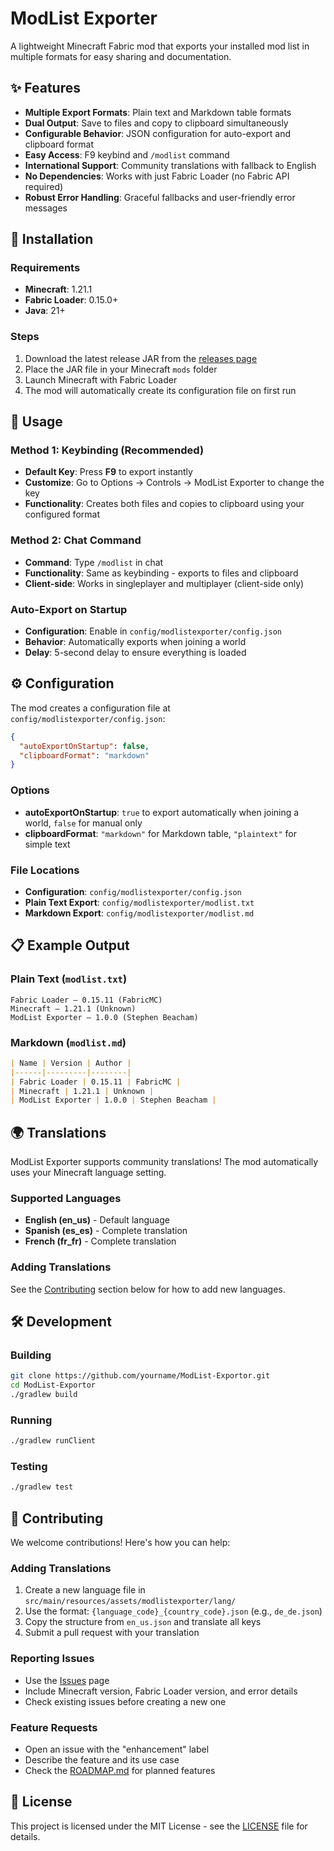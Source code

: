 # ModList Exporter

A lightweight Minecraft Fabric mod that exports your installed mod list in multiple formats for easy sharing and documentation.

## ✨ Features

- **Multiple Export Formats**: Plain text and Markdown table formats
- **Dual Output**: Save to files and copy to clipboard simultaneously
- **Configurable Behavior**: JSON configuration for auto-export and clipboard format
- **Easy Access**: F9 keybind and `/modlist` command
- **International Support**: Community translations with fallback to English
- **No Dependencies**: Works with just Fabric Loader (no Fabric API required)
- **Robust Error Handling**: Graceful fallbacks and user-friendly error messages

## 🚀 Installation

### Requirements
- **Minecraft**: 1.21.1
- **Fabric Loader**: 0.15.0+
- **Java**: 21+

### Steps
1. Download the latest release JAR from the [releases page](https://github.com/yourname/ModList-Exportor/releases)
2. Place the JAR file in your Minecraft `mods` folder
3. Launch Minecraft with Fabric Loader
4. The mod will automatically create its configuration file on first run

## 📖 Usage

### Method 1: Keybinding (Recommended)
- **Default Key**: Press **F9** to export instantly
- **Customize**: Go to Options → Controls → ModList Exporter to change the key
- **Functionality**: Creates both files and copies to clipboard using your configured format

### Method 2: Chat Command
- **Command**: Type `/modlist` in chat
- **Functionality**: Same as keybinding - exports to files and clipboard
- **Client-side**: Works in singleplayer and multiplayer (client-side only)

### Auto-Export on Startup
- **Configuration**: Enable in `config/modlistexporter/config.json`
- **Behavior**: Automatically exports when joining a world
- **Delay**: 5-second delay to ensure everything is loaded

## ⚙️ Configuration

The mod creates a configuration file at `config/modlistexporter/config.json`:

```json
{
  "autoExportOnStartup": false,
  "clipboardFormat": "markdown"
}
```

### Options
- **autoExportOnStartup**: `true` to export automatically when joining a world, `false` for manual only
- **clipboardFormat**: `"markdown"` for Markdown table, `"plaintext"` for simple text

### File Locations
- **Configuration**: `config/modlistexporter/config.json`
- **Plain Text Export**: `config/modlistexporter/modlist.txt`
- **Markdown Export**: `config/modlistexporter/modlist.md`

## 📋 Example Output

### Plain Text (`modlist.txt`)
```
Fabric Loader – 0.15.11 (FabricMC)
Minecraft – 1.21.1 (Unknown)
ModList Exporter – 1.0.0 (Stephen Beacham)
```

### Markdown (`modlist.md`)
```markdown
| Name | Version | Author |
|------|---------|--------|
| Fabric Loader | 0.15.11 | FabricMC |
| Minecraft | 1.21.1 | Unknown |
| ModList Exporter | 1.0.0 | Stephen Beacham |
```

## 🌍 Translations

ModList Exporter supports community translations! The mod automatically uses your Minecraft language setting.

### Supported Languages
- **English (en_us)** - Default language
- **Spanish (es_es)** - Complete translation
- **French (fr_fr)** - Complete translation

### Adding Translations
See the [Contributing](#contributing) section below for how to add new languages.

## 🛠️ Development

### Building
```bash
git clone https://github.com/yourname/ModList-Exportor.git
cd ModList-Exportor
./gradlew build
```

### Running
```bash
./gradlew runClient
```

### Testing
```bash
./gradlew test
```

## 🤝 Contributing

We welcome contributions! Here's how you can help:

### Adding Translations
1. Create a new language file in `src/main/resources/assets/modlistexporter/lang/`
2. Use the format: `{language_code}_{country_code}.json` (e.g., `de_de.json`)
3. Copy the structure from `en_us.json` and translate all keys
4. Submit a pull request with your translation

### Reporting Issues
- Use the [Issues](https://github.com/yourname/ModList-Exportor/issues) page
- Include Minecraft version, Fabric Loader version, and error details
- Check existing issues before creating a new one

### Feature Requests
- Open an issue with the "enhancement" label
- Describe the feature and its use case
- Check the [ROADMAP.md](ROADMAP.md) for planned features

## 📄 License

This project is licensed under the MIT License - see the [LICENSE](LICENSE) file for details.
